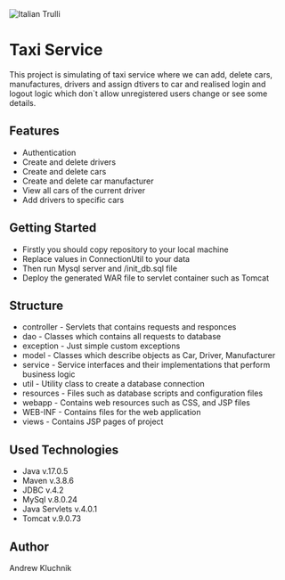 <img src="https://encrypted-tbn0.gstatic.com/images?q=tbn:ANd9GcT9aEIxRNmjmw3kDtnzU7-rLZ5kikuQzS1Cz_FBRIUYPg&s" alt="Italian Trulli">
<h1>Taxi Service</h1>
This project is simulating of taxi service where we can add, delete cars, manufactures, drivers and assign dtivers to 
car and realised login and logout logic which don`t allow unregistered users change or see some details.
<h2>Features</h2>
<ul>
<li>Authentication</li>
<li>Create and delete drivers</li>
<li>Create and delete cars</li>
<li>Create and delete car manufacturer</li>
<li>View all cars of the current driver</li>
<li>Add drivers to specific cars</li>
</ul>
<h2>Getting Started</h2>
<ul>
<li>Firstly you should copy repository to your local machine</li>
<li>Replace values in ConnectionUtil to your data</li>
<li>Then run Mysql server and /init_db.sql file</li>
<li>Deploy the generated WAR file to servlet container such as Tomcat</li>
</ul>
<h2>Structure</h2>
<ul>
<li>controller - Servlets that contains requests and responces</li>
<li>dao - Classes which contains all requests to database</li>
<li>exception - Just simple custom exceptions</li>
<li>model - Classes which describe objects as Car, Driver, Manufacturer</li>
<li>service - Service interfaces and their implementations that perform business logic</li>
<li>util - Utility class to create a database connection</li>
<li>resources - Files such as database scripts and configuration files</li>
<li>webapp - Contains web resources such as CSS, and JSP files</li>
<li>WEB-INF - Contains files for the web application</li>
<li>views - Contains JSP pages of project</li>
</ul>
<h2>Used Technologies</h2>
<ul>
<li>Java v.17.0.5</li>
<li>Maven v.3.8.6</li>
<li>JDBC v.4.2</li>
<li>MySql v.8.0.24</li>
<li>Java Servlets v.4.0.1</li>
<li>Tomcat v.9.0.73</li>
</ul>
<h2>Author</h2>
Andrew Kluchnik
